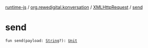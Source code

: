 [runtime-js](../../index.md) / [org.rewedigital.konversation](../index.md) / [XMLHttpRequest](index.md) / [send](./send.md)

# send

`fun send(payload: `[`String`](https://kotlinlang.org/api/latest/jvm/stdlib/kotlin/-string/index.html)`?): `[`Unit`](https://kotlinlang.org/api/latest/jvm/stdlib/kotlin/-unit/index.html)